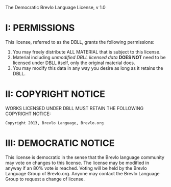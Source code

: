 The Democratic Brevlo Language License, v 1.0

I: PERMISSIONS
==============

This license, referred to as the DBLL, grants the following permissions: 

1. You may freely distribute ALL MATERIAL that is subject to this license.
2. Material including *unmodified DBLL licensed data* **DOES NOT** need to be licensed under DBLL itself, only the original material does.
3. You may modify this data in any way you desire as long as it retains the DBLL.

II: COPYRIGHT NOTICE
====================

WORKS LICENSED UNDER DBLL MUST RETAIN THE FOLLOWING COPYRIGHT NOTICE:

    Copyright 2013, Brevlo Language, Brevlo.org


III: DEMOCRATIC NOTICE
======================

This license is democratic in the sense that the Brevlo language community may vote on changes to this license.
The license may be modified in anyway if an 80% vote is reached. Voting will be held by the Brevlo Language Group of Brevlo.org. 
Anyone may contact the Brevlo Language Group to request a change of license.

